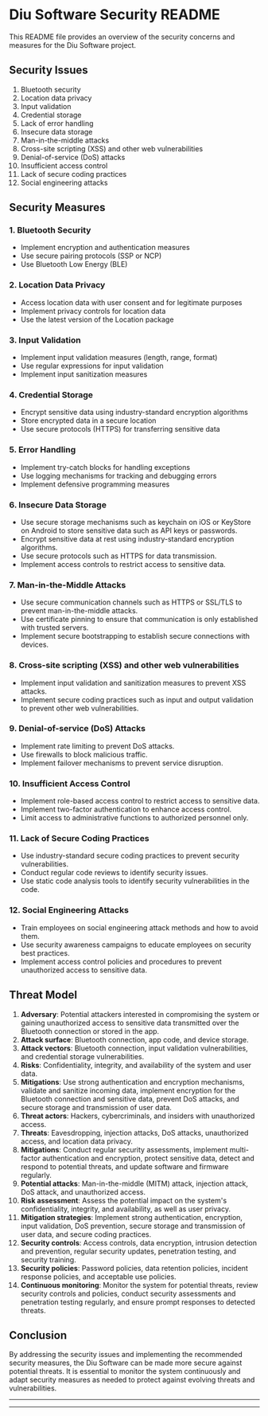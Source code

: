 # Diu Software Security README

This README file provides an overview of the security concerns and measures for the Diu Software project.

## Security Issues

1. Bluetooth security
2. Location data privacy
3. Input validation
4. Credential storage
5. Lack of error handling
6. Insecure data storage
7. Man-in-the-middle attacks
8. Cross-site scripting (XSS) and other web vulnerabilities
9. Denial-of-service (DoS) attacks
10. Insufficient access control
11. Lack of secure coding practices
12. Social engineering attacks

## Security Measures

### 1. Bluetooth Security

- Implement encryption and authentication measures
- Use secure pairing protocols (SSP or NCP)
- Use Bluetooth Low Energy (BLE)

### 2. Location Data Privacy

- Access location data with user consent and for legitimate purposes
- Implement privacy controls for location data
- Use the latest version of the Location package

### 3. Input Validation

- Implement input validation measures (length, range, format)
- Use regular expressions for input validation
- Implement input sanitization measures

### 4. Credential Storage

- Encrypt sensitive data using industry-standard encryption algorithms
- Store encrypted data in a secure location
- Use secure protocols (HTTPS) for transferring sensitive data

### 5. Error Handling

- Implement try-catch blocks for handling exceptions
- Use logging mechanisms for tracking and debugging errors
- Implement defensive programming measures

### 6. Insecure Data Storage

- Use secure storage mechanisms such as keychain on iOS or KeyStore on Android to store sensitive data such as API keys or passwords.
- Encrypt sensitive data at rest using industry-standard encryption algorithms.
- Use secure protocols such as HTTPS for data transmission.
- Implement access controls to restrict access to sensitive data.

### 7. Man-in-the-Middle Attacks

- Use secure communication channels such as HTTPS or SSL/TLS to prevent man-in-the-middle attacks.
- Use certificate pinning to ensure that communication is only established with trusted servers.
- Implement secure bootstrapping to establish secure connections with devices.

### 8. Cross-site scripting (XSS) and other web vulnerabilities

- Implement input validation and sanitization measures to prevent XSS attacks.
- Implement secure coding practices such as input and output validation to prevent other web vulnerabilities.

### 9. Denial-of-service (DoS) Attacks

- Implement rate limiting to prevent DoS attacks.
- Use firewalls to block malicious traffic.
- Implement failover mechanisms to prevent service disruption.

### 10. Insufficient Access Control

- Implement role-based access control to restrict access to sensitive data.
- Implement two-factor authentication to enhance access control.
- Limit access to administrative functions to authorized personnel only.

### 11. Lack of Secure Coding Practices

- Use industry-standard secure coding practices to prevent security vulnerabilities.
- Conduct regular code reviews to identify security issues.
- Use static code analysis tools to identify security vulnerabilities in the code.

### 12. Social Engineering Attacks

- Train employees on social engineering attack methods and how to avoid them.
- Use security awareness campaigns to educate employees on security best practices.
- Implement access control policies and procedures to prevent unauthorized access to sensitive data.

## Threat Model

1. **Adversary**: Potential attackers interested in compromising the system or gaining unauthorized access to sensitive data transmitted over the Bluetooth connection or stored in the app.
2. **Attack surface**: Bluetooth connection, app code, and device storage.
3. **Attack vectors**: Bluetooth connection, input validation vulnerabilities, and credential storage vulnerabilities.
4. **Risks**: Confidentiality, integrity, and availability of the system and user data.
5. **Mitigations**: Use strong authentication and encryption mechanisms, validate and sanitize incoming data, implement encryption for the Bluetooth connection and sensitive data, prevent DoS attacks, and secure storage and transmission of user data.
6. **Threat actors**: Hackers, cybercriminals, and insiders with unauthorized access.
7. **Threats**: Eavesdropping, injection attacks, DoS attacks, unauthorized access, and location data privacy.
8. **Mitigations**: Conduct regular security assessments, implement multi-factor authentication and encryption, protect sensitive data, detect and respond to potential threats, and update software and firmware regularly.
9. **Potential attacks**: Man-in-the-middle (MITM) attack, injection attack, DoS attack, and unauthorized access.
10. **Risk assessment**: Assess the potential impact on the system's confidentiality, integrity, and availability, as well as user privacy.
11. **Mitigation strategies**: Implement strong authentication, encryption, input validation, DoS prevention, secure storage and transmission of user data, and secure coding practices.
12. **Security controls**: Access controls, data encryption, intrusion detection and prevention, regular security updates, penetration testing, and security training.
13. **Security policies**: Password policies, data retention policies, incident response policies, and acceptable use policies.
14. **Continuous monitoring**: Monitor the system for potential threats, review security controls and policies, conduct security assessments and penetration testing regularly, and ensure prompt responses to detected threats.

## Conclusion

By addressing the security issues and implementing the recommended security measures, the Diu Software can be made more secure against potential threats. It is essential to monitor the system continuously and adapt security measures as needed to protect against evolving threats and vulnerabilities.

---

---
